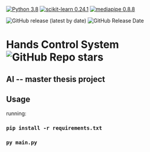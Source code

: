 [![Python 3.8](https://img.shields.io/badge/python-3.8-blue)](https://www.python.org/downloads/release/python-380)
[![scikit-learn 0.24.1](https://img.shields.io/badge/scikit--learn-0.24.1-blue)](https://scikit-learn.org/stable/index.html)
[![mediapipe 0.8.8](https://img.shields.io/badge/mediapipe-0.8.8-blue)](https://mediapipe.dev)

![GitHub release (latest by date)](https://img.shields.io/github/v/release/JanSzewczyk/hands-control-system)
![GitHub Release Date](https://img.shields.io/github/release-date/JanSzewczyk/hands-control-system)

# Hands Control System ![GitHub Repo stars](https://img.shields.io/github/stars/JanSzewczyk/hands-control-system?style=social)

## AI -- master thesis project

## Usage

running: 

### `pip install -r requirements.txt`
### `py main.py`